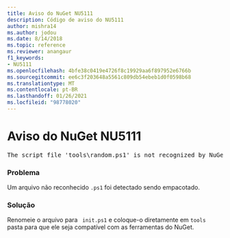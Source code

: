 ```yaml
---
title: Aviso do NuGet NU5111
description: Código de aviso do NU5111
author: mishra14
ms.author: jodou
ms.date: 8/14/2018
ms.topic: reference
ms.reviewer: anangaur
f1_keywords:
- NU5111
ms.openlocfilehash: 4bfe38c0419e4726f8c19929aa6f897952e6766b
ms.sourcegitcommit: ee6c3f203648a5561c809db54ebeb1d0f0598b68
ms.translationtype: MT
ms.contentlocale: pt-BR
ms.lasthandoff: 01/26/2021
ms.locfileid: "98778020"
---
```

# <a name="nuget-warning-nu5111"></a>Aviso do NuGet NU5111
<pre>The script file 'tools\random.ps1' is not recognized by NuGet and hence will not be executed during installation of this package. Rename it to install.ps1, uninstall.ps1 or init.ps1 and place it directly under 'tools'.</pre>

### <a name="issue"></a>Problema

Um arquivo não reconhecido `.ps1` foi detectado sendo empacotado.


### <a name="solution"></a>Solução

Renomeie o arquivo para ` init.ps1` e coloque-o diretamente em `tools` pasta para que ele seja compatível com as ferramentas do NuGet.

